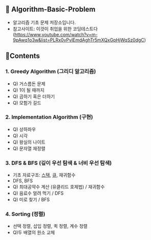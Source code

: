 ## 📙 Algorithm-Basic-Problem

* 알고리즘 기초 문제 저장소입니다.
* 참고사이트: 이것이 취업을 위한 코딩테스트다 (https://www.youtube.com/watch?v=m-9pAwq1o3w&list=PLRx0vPvlEmdAghTr5mXQxGpHjWqSz0dgC)

## 🧩Contents

### 1. Greedy Algorithm (그리디 알고리즘)

* Q) 거스름돈 문제
* Q) 1이 될 때까지
* Q) 곱하기 혹은 더하기
* Q) 모험가 길드

### 2. Implementation Algorithm (구현)

* Q) 상하좌우
* Q) 시각
* Q) 왕실의 나이트
* Q) 문자열 재정렬

### 3. DFS & BFS (깊이 우선 탐색 & 너비 우선 탐색)

* 기초 자료구조: [스택](https://github.com/Jung-kr/Algorithm-Basic-Problem/blob/main/DFS%20%26%20BFS/stack.cpp), [큐](https://github.com/Jung-kr/Algorithm-Basic-Problem/blob/main/DFS%20%26%20BFS/queue.cpp), 재귀함수
* DFS, BFS
* Q) 최대공약수 계산 (유클리드 호제법) / 재귀함수
* Q) 음료수 얼려 먹기 / DFS
* Q) 미로 찾기 / BFS

### 4. Sorting (정렬)
* 선택 정렬, 삽입 정렬, 퀵 정렬, 계수 정렬
* Q)두 배열의 원소 교체
